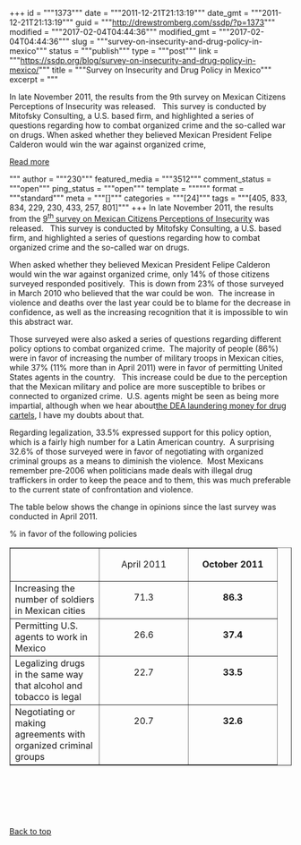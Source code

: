 +++
id = """1373"""
date = """2011-12-21T21:13:19"""
date_gmt = """2011-12-21T21:13:19"""
guid = """http://drewstromberg.com/ssdp/?p=1373"""
modified = """2017-02-04T04:44:36"""
modified_gmt = """2017-02-04T04:44:36"""
slug = """survey-on-insecurity-and-drug-policy-in-mexico"""
status = """publish"""
type = """post"""
link = """https://ssdp.org/blog/survey-on-insecurity-and-drug-policy-in-mexico/"""
title = """Survey on Insecurity and Drug Policy in Mexico"""
excerpt = """<p>In late November 2011, the results from the 9th survey on Mexican Citizens Perceptions of Insecurity was released.   This survey is conducted by Mitofsky Consulting, a U.S. based firm, and highlighted a series of questions regarding how to combat organized crime and the so-called war on drugs. When asked whether they believed Mexican President Felipe Calderon would win the war against organized crime,</p>
<div class="h10"></div>
<p><a class="more-link2 flat" href="https://ssdp.org/blog/survey-on-insecurity-and-drug-policy-in-mexico/">Read more</a></p>
"""
author = """230"""
featured_media = """3512"""
comment_status = """open"""
ping_status = """open"""
template = """"""
format = """standard"""
meta = """[]"""
categories = """[24]"""
tags = """[405, 833, 834, 229, 230, 433, 257, 801]"""
+++
In late November 2011, the results from the <a href="http://consulta.mx/Estudio.aspx?Estudio=mucd-inseguridad">9<sup>th </sup>survey on Mexican Citizens Perceptions of Insecurity</a> was released.   This survey is conducted by Mitofsky Consulting, a U.S. based firm, and highlighted a series of questions regarding how to combat organized crime and the so-called war on drugs.



When asked whether they believed Mexican President Felipe Calderon would win the war against organized crime, only 14% of those citizens surveyed responded positively.  This is down from 23% of those surveyed in March 2010 who believed that the war could be won.  The increase in violence and deaths over the last year could be to blame for the decrease in confidence, as well as the increasing recognition that it is impossible to win this abstract war.



Those surveyed were also asked a series of questions regarding different policy options to combat organized crime.  The majority of people (86%) were in favor of increasing the number of military troops in Mexican cities, while 37% (11% more than in April 2011) were in favor of permitting United States agents in the country.   This increase could be due to the perception that the Mexican military and police are more susceptible to bribes or connected to organized crime.  U.S. agents might be seen as being more impartial, although when we hear about<a href="http://www.nytimes.com/2011/12/04/world/americas/us-drug-agents-launder-profits-of-mexican-cartels.html?pagewanted=all">the DEA laundering money for drug cartels</a>, I have my doubts about that.



Regarding legalization, 33.5% expressed support for this policy option, which is a fairly high number for a Latin American country.  A surprising 32.6% of those surveyed were in favor of negotiating with organized criminal groups as a means to diminish the violence.  Most Mexicans remember pre-2006 when politicians made deals with illegal drug traffickers in order to keep the peace and to them, this was much preferable to the current state of confrontation and violence.



The table below shows the change in opinions since the last survey was conducted in April 2011.



% in favor of the following policies

<table border="1" cellspacing="0" cellpadding="0">

<tbody>

<tr>

<td valign="top" width="142"></td>

<td valign="top" width="142">

<p align="center">April 2011</p>

</td>

<td valign="top" width="142">

<p align="center"><strong>October 2011</strong></p>

</td>

</tr>

<tr>

<td valign="top" width="142">Increasing the number of soldiers in Mexican cities</td>

<td valign="top" width="142">

<p align="center">71.3</p>

</td>

<td valign="top" width="142">

<p align="center"><strong>86.3</strong></p>

</td>

</tr>

<tr>

<td valign="top" width="142">Permitting U.S. agents to work in Mexico</td>

<td valign="top" width="142">

<p align="center">26.6</p>

</td>

<td valign="top" width="142">

<p align="center"><strong>37.4</strong></p>

</td>

</tr>

<tr>

<td valign="top" width="142">Legalizing drugs in the same way that alcohol and tobacco is legal</td>

<td valign="top" width="142">

<p align="center">22.7</p>

</td>

<td valign="top" width="142">

<p align="center"><strong>33.5</strong></p>

</td>

</tr>

<tr>

<td valign="top" width="142">Negotiating or making agreements with organized criminal groups</td>

<td valign="top" width="142">

<p align="center">20.7</p>

</td>

<td valign="top" width="142">

<p align="center"><strong>32.6</strong></p>

</td>

</tr>

</tbody>

</table>

&nbsp;



&nbsp;



&nbsp;



<a title="Back to Top" href="http://ssdp.org/news/blog/survey-on-insecurity-and-drug-policy-in-mexico#top">Back to top</a>
